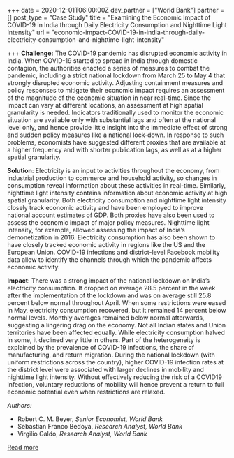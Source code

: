 +++
date = 2020-12-01T06:00:00Z
dev_partner = ["World Bank"]
partner = []
post_type = "Case Study"
title = "Examining the Economic Impact of COVID-19 in India through Daily Electricity Consumption and Nighttime Light Intensity"
url = "economic-impact-COVID-19-in-india-through-daily-electricity-consumption-and-nighttime-light-intensity"

+++
**Challenge:** The COVID-19 pandemic has disrupted economic activity in India. When COVID-19 started to spread in India through domestic contagion, the authorities enacted a series of measures to combat the pandemic, including a strict national lockdown from March 25 to May 4 that strongly disrupted economic activity. Adjusting containment measures and policy responses to mitigate their economic impact requires an assessment of the magnitude of the economic situation in near real-time. Since the impact can vary at different locations, an assessment at high spatial granularity is needed. Indicators traditionally used to monitor the economic situation are available only with substantial lags and often at the national level only, and hence provide little insight into the immediate effect of strong and sudden policy measures like a national lock-down. In response to such problems, economists have suggested different proxies that are available at a higher frequency and with shorter publication lags, as well as at a higher spatial granularity.

**Solution**: Electricity is an input to activities throughout the economy, from industrial production to commerce and household activity, so changes in consumption reveal information about these activities in real-time. Similarly, nighttime light intensity contains information about economic activity at high spatial granularity. Both electricity consumption and nighttime light intensity closely track economic activity and have been employed to improve national account estimates of GDP. Both proxies have also been used to assess the economic impact of major policy measures. Nighttime light intensity, for example, allowed assessing the impact of India’s demonetization in 2016. Electricity consumption has also been shown to have closely tracked economic activity in regions like the US and the European Union. COVID-19 infections and district-level Facebook mobility data allow to identify the channels through which the pandemic affects economic activity.

**Impact**: There was a strong impact of the national lockdown on India’s electricity consumption. It dropped on average 28.5 percent in the week after the implementation of the lockdown and was on average still 25.8 percent below normal throughout April. When some restrictions were eased in May, electricity consumption recovered, but it remained 14 percent below normal levels. Monthly averages remained below normal afterwards, suggesting a lingering drag on the economy. Not all Indian states and Union territories have been affected equally. While electricity consumption halved in some, it declined very little in others. Part of the heterogeneity is explained by the prevalence of COVID-19 infections, the share of manufacturing, and return migration. During the national lockdown (with uniform restrictions across the country), higher COVID-19 infection rates at the district level were associated with larger declines in mobility and nighttime light intensity. Without effectively reducing the risk of a COVID19 infection, voluntary reductions of mobility will hence prevent a return to full economic potential even when restrictions are relaxed.

_Authors:_

* Robert C. M. Beyer, _Senior Economist, World Bank_
* Sebastian Franco Bedoya, _Research Analyst, World Bank_
* Virgilio Galdo, _Research Analyst, World Bank_

[Read more](https://www.sciencedirect.com/science/article/pii/S0305750X20304149?dgcid=author "lights-out-covid-containment")
